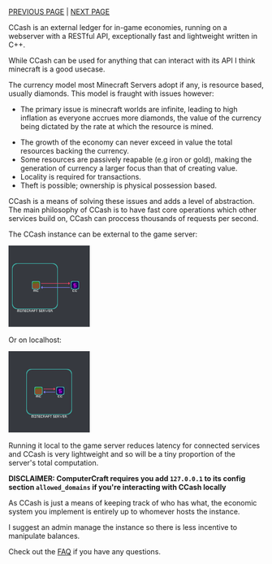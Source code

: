 [PREVIOUS PAGE](../README.md) | [NEXT PAGE](connected_services/how_to/explanation.md)

CCash is an external ledger for in-game economies, running on a webserver with a RESTful API, exceptionally fast and lightweight written in C++.

While CCash can be used for anything that can interact with its API I think minecraft is a good usecase.

The currency model most Minecraft Servers adopt if any, is resource based, usually diamonds. This model is fraught with issues however:

* The primary issue is minecraft worlds are infinite, leading to high inflation as everyone accrues more diamonds, the value of the currency being dictated by the rate at which the resource is mined.
<!-- * The diminishing marginal value of diamonds makes them a poor store of value, trading something to receive in exchange your 110th diamond is meaningless. -->
* The growth of the economy can never exceed in value the total resources backing the currency.
* Some resources are passively reapable (e.g iron or gold), making the generation of currency a larger focus than that of creating value.
* Locality is required for transactions.
* Theft is possible; ownership is physical possession based.

CCash is a means of solving these issues and adds a level of abstraction. The main philosophy of CCash is to have fast core operations which other services build on, CCash can proccess thousands of requests per second.

The CCash instance can be external to the game server:

![image](external_diagram.png)

Or on localhost:

![image](localhost_diagram.png)

Running it local to the game server reduces latency for connected services and CCash is very lightweight and so will be a tiny proportion of the server's total computation.

**DISCLAIMER: ComputerCraft requires you add `127.0.0.1` to its config section `allowed_domains` if you're interacting with CCash locally**   

As CCash is just a means of keeping track of who has what, the economic system you implement is entirely up to whomever hosts the instance.

I suggest an admin manage the instance so there is less incentive to manipulate balances.

Check out the [FAQ](FAQ.md) if you have any questions.
